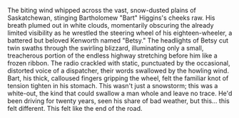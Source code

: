 The biting wind whipped across the vast, snow-dusted plains of Saskatchewan, stinging Bartholomew "Bart" Higgins's cheeks raw.  His breath plumed out in white clouds, momentarily obscuring the already limited visibility as he wrestled the steering wheel of his eighteen-wheeler, a battered but beloved Kenworth named "Betsy."  The headlights of Betsy cut twin swaths through the swirling blizzard, illuminating only a small, treacherous portion of the endless highway stretching before him like a frozen ribbon.  The radio crackled with static, punctuated by the occasional, distorted voice of a dispatcher, their words swallowed by the howling wind.  Bart, his thick, calloused fingers gripping the wheel, felt the familiar knot of tension tighten in his stomach.  This wasn't just a snowstorm; this was a white-out, the kind that could swallow a man whole and leave no trace.  He'd been driving for twenty years, seen his share of bad weather, but this… this felt different.  This felt like the end of the road.
